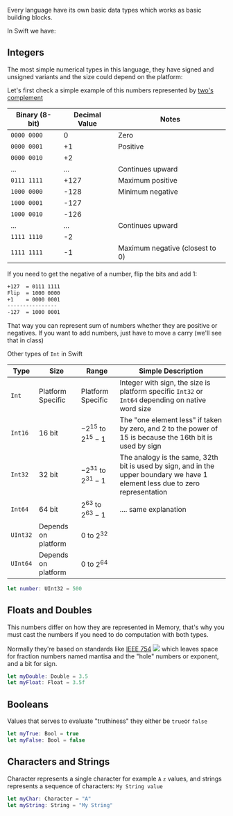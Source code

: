 Every language have its own basic data types which works as basic building blocks.

In Swift we have:
## Integers
The most simple numerical types in this language, they have signed and unsigned variants and the size could depend on the platform:

Let's first check a simple example of this numbers represented by [two's complement][1]

| Binary (8-bit) | Decimal Value | Notes                           |
| -------------- | ------------- | ------------------------------- |
| `0000 0000`    | 0             | Zero                            |
| `0000 0001`    | +1            | Positive                        |
| `0000 0010`    | +2            |                                 |
| ...            | ...           | Continues upward                |
| `0111 1111`    | +127          | Maximum positive                |
| `1000 0000`    | -128          | Minimum negative                |
| `1000 0001`    | -127          |                                 |
| `1000 0010`    | -126          |                                 |
| ...            | ...           | Continues upward                |
| `1111 1110`    | -2            |                                 |
| `1111 1111`    | -1            | Maximum negative (closest to 0) |

If you need to get the negative of a number, flip the bits and add 1:


```markdown
+127  = 0111 1111  
Flip  = 1000 0000  
+1    = 0000 0001  
----------------  
-127  = 1000 0001

```

That way you can represent sum of numbers whether they are positive or negatives.
If you want to add numbers, just have to move a carry (we'll see that in class)

Other types of `Int` in Swift

| Type     | Size                | Range                     | Simple Description                                                                                                             |
| -------- | ------------------- | ------------------------- | ------------------------------------------------------------------------------------------------------------------------------ |
| `Int`    | Platform Specific   | Platform Specific         | Integer with sign, the size is platform specific `Int32` or `Int64` depending on native word size                              |
| `Int16`  | 16 bit              | $-2^{15}$ to $2^{15} - 1$ | The "one element less" if taken by zero, and 2 to the power of 15 is because the 16th bit is used by sign                      |
| `Int32`  | 32 bit              | $-2^{31}$ to $2^{31} - 1$ | The analogy is the same, 32th bit is used by sign, and in the upper boundary we have 1 element less due to zero representation |
| `Int64`  | 64 bit              | $2^{63}$ to $2^{63} - 1$  | .... same explanation                                                                                                          |
| `UInt32` | Depends on platform | $0$ to $2^{32}$           |                                                                                                                                |
| `UInt64` | Depends on platform | $0$ to $2^{64}$           |                                                                                                                                |

```swift
let number: UInt32 = 500
```
## Floats and Doubles

This numbers differ on how they are represented in Memory, that's why you must cast the numbers if you need to do computation with both types.

Normally they're based on standards like [IEEE 754][2]
[![](https://upload.wikimedia.org/wikipedia/commons/thumb/d/d2/Float_example.svg/590px-Float_example.svg.png)](https://en.wikipedia.org/wiki/File:Float_example.svg)
which leaves space for fraction numbers named mantisa and the "hole" numbers or exponent, and a bit for sign.

```swift
let myDouble: Double = 3.5
let myFloat: Float = 3.5f
```

## Booleans
Values that serves to evaluate "truthiness" they either be `true`or `false`

```swift
let myTrue: Bool = true
let myFalse: Bool = false
```

## Characters and Strings

Character represents a single character for example `A` `z` values, and strings represents a sequence of characters: `My String value`

```swift
let myChar: Character = "A"
let myString: String = "My String"
```



[1]: https://en.wikipedia.org/wiki/Two%27s_complement
[2]: https://en.wikipedia.org/wiki/IEEE_754